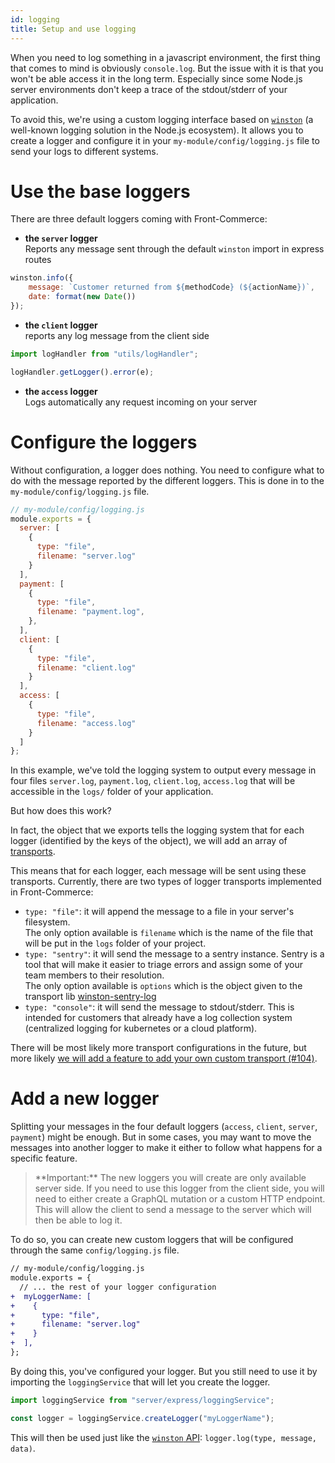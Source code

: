 ```yaml
---
id: logging
title: Setup and use logging
---
```


When you need to log something in a javascript environment, the first thing that comes to mind is obviously `console.log`. But the issue with it is that you won't be able access it in the long term. Especially since some Node.js server environments don't keep a trace of the stdout/stderr of your application.

To avoid this, we're using a custom logging interface based on [`winston`](https://github.com/winstonjs/winston) (a well-known logging solution in the Node.js ecosystem). It allows you to create a logger and configure it in your `my-module/config/logging.js` file to send your logs to different systems.

# Use the base loggers

There are three default loggers coming with Front-Commerce:
* **the `server` logger**  
  Reports any message sent through the default `winston` import in express routes
```js
winston.info({
    message: `Customer returned from ${methodCode} (${actionName})`,
    date: format(new Date())
});
```
* **the `client` logger**  
  reports any log message from the client side
```js
import logHandler from "utils/logHandler";

logHandler.getLogger().error(e);
```
* **the `access` logger**  
  Logs automatically any request incoming on your server

# Configure the loggers

Without configuration, a logger does nothing. You need to configure what to do with the message reported by the different loggers. This is done in to the `my-module/config/logging.js` file.

```js
// my-module/config/logging.js
module.exports = {
  server: [
    {
      type: "file",
      filename: "server.log"
    }
  ],
  payment: [
    {
      type: "file",
      filename: "payment.log",
    },
  ],
  client: [
    {
      type: "file",
      filename: "client.log"
    }
  ],
  access: [
    {
      type: "file",
      filename: "access.log"
    }
  ]
};
```

In this example, we've told the logging system to output every message in four files `server.log`, `payment.log`, `client.log`, `access.log` that will be accessible in the `logs/` folder of your application.

But how does this work?

In fact, the object that we exports tells the logging system that for each logger (identified by the keys of the object), we will add an array of [transports](https://github.com/winstonjs/winston#transports).

This means that for each logger, each message will be sent using these transports. Currently, there are two types of logger transports implemented in Front-Commerce:
* `type: "file"`: it will append the message to a file in your server's filesystem.  
  The only option available is `filename` which is the name of the file that will be put in the `logs` folder of your project.
* `type: "sentry"`: it will send the message to a sentry instance. Sentry is a tool that will make it easier to triage errors and assign some of your team members to their resolution.  
  The only option available is `options` which is the object given to the transport lib [winston-sentry-log](https://github.com/franciscofsales/winston-sentry-log#readme)
* `type: "console"`: it will send the message to stdout/stderr. This is intended for customers that already have a log collection system (centralized logging for kubernetes or a cloud platform).

There will be most likely more transport configurations in the future, but more likely [we will add a feature to add your own custom transport (#104)](https://gitlab.com/front-commerce/front-commerce/issues/104).

# Add a new logger

Splitting your messages in the four default loggers (`access`, `client`, `server`, `payment`) might be enough. But in some cases, you may want to move the messages into another logger to make it either to follow what happens for a specific feature.

<blockquote class="important">
**Important:** The new loggers you will create are only available server side. If you need to use this logger from the client side, you will need to either create a GraphQL mutation or a custom HTTP endpoint. This will allow the client to send a message to the server which will then be able to log it. <!-- TODO links to GraphQL Mutation + HTTP Endpoint -->
</blockquote>

To do so, you can create new custom loggers that will be configured through the same `config/logging.js` file.

```diff
// my-module/config/logging.js
module.exports = {
  // ... the rest of your logger configuration
+  myLoggerName: [
+    {
+      type: "file",
+      filename: "server.log"
+    }
+  ],
};
```

By doing this, you've configured your logger. But you still need to use it by importing the `loggingService` that will let you create the logger.

```js
import loggingService from "server/express/loggingService";

const logger = loggingService.createLogger("myLoggerName");
```

This will then be used just like the [`winston` API](https://github.com/winstonjs/winston#using-logging-levels): `logger.log(type, message, data)`.
